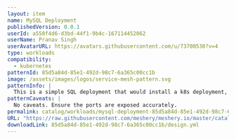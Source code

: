 ```yaml
---
layout: item
name: MySQL Deployment
publishedVersion: 0.0.1
userId: a550f4d6-d3bd-44f1-9b4c-167114452062
userName: Pranav Singh
userAvatarURL: https://avatars.githubusercontent.com/u/73700530?v=4
type: workloads
compatibility:
  - kubernetes
patternId: 85d5a84d-85e1-492d-98c7-6a365c00cc1b
image: /assets/images/logos/service-mesh-pattern.svg
patternInfo: |
  This is a simple SQL deployment that would install a k8s deployment, volume and a service.
patternCaveats: |
  No caveats. Ensure the ports are exposed accurately.
permalink: catalog/workloads/mysql-deployment-85d5a84d-85e1-492d-98c7-6a365c00cc1b.html
URL: "https://raw.githubusercontent.com/meshery/meshery.io/master/catalog/85d5a84d-85e1-492d-98c7-6a365c00cc1b/0.0.1/design.yml"
downloadLink: 85d5a84d-85e1-492d-98c7-6a365c00cc1b/design.yml
---
```

